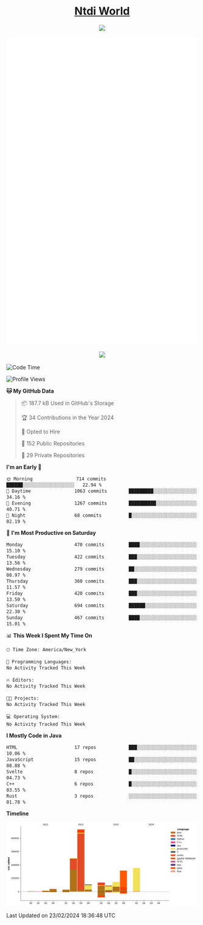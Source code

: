 <h1 align="center"><a href="https://www.ntdi.world">Ntdi World</a></h1>
<p align="center">
  <a href="https://github.com/n-tdi"><img src="https://readme-typing-svg.herokuapp.com?lines=FullStack+Developer;Web+Developer;Open-Source+Enthusiast;Java+Developer;Spigot-API%20Developer;&center=true&width=500&height=50"></a>
</p>

<div align="center">
  <img src="/github-metrics.svg"></img>
  
  <img src="https://komarev.com/ghpvc/?username=n-tdi&color=green"></img>
</div>

<!-- May use later.. idk -->
<!-- <a href="http://www.github.com/n-tdi"><img src="https://github-readme-stats.vercel.app/api?username=n-tdi&show_icons=true&hide=&count_private=true&title_color=0891b2&text_color=ffffff&icon_color=0891b2&bg_color=1c1917&hide_border=true&show_icons=true" alt="n-tdi's GitHub stats" /></a> -->

<!--START_SECTION:waka-->
![Code Time](http://img.shields.io/badge/Code%20Time-324%20hrs%2046%20mins-blue)

![Profile Views](http://img.shields.io/badge/Profile%20Views-0-blue)

**🐱 My GitHub Data** 

> 📦 187.7 kB Used in GitHub's Storage 
 > 
> 🏆 34 Contributions in the Year 2024
 > 
> 💼 Opted to Hire
 > 
> 📜 152 Public Repositories 
 > 
> 🔑 29 Private Repositories 
 > 
**I'm an Early 🐤** 

```text
🌞 Morning                714 commits         ██████░░░░░░░░░░░░░░░░░░░   22.94 % 
🌆 Daytime                1063 commits        █████████░░░░░░░░░░░░░░░░   34.16 % 
🌃 Evening                1267 commits        ██████████░░░░░░░░░░░░░░░   40.71 % 
🌙 Night                  68 commits          █░░░░░░░░░░░░░░░░░░░░░░░░   02.19 % 
```
📅 **I'm Most Productive on Saturday** 

```text
Monday                   470 commits         ████░░░░░░░░░░░░░░░░░░░░░   15.10 % 
Tuesday                  422 commits         ███░░░░░░░░░░░░░░░░░░░░░░   13.56 % 
Wednesday                279 commits         ██░░░░░░░░░░░░░░░░░░░░░░░   08.97 % 
Thursday                 360 commits         ███░░░░░░░░░░░░░░░░░░░░░░   11.57 % 
Friday                   420 commits         ███░░░░░░░░░░░░░░░░░░░░░░   13.50 % 
Saturday                 694 commits         ██████░░░░░░░░░░░░░░░░░░░   22.30 % 
Sunday                   467 commits         ████░░░░░░░░░░░░░░░░░░░░░   15.01 % 
```


📊 **This Week I Spent My Time On** 

```text
🕑︎ Time Zone: America/New_York

💬 Programming Languages: 
No Activity Tracked This Week

🔥 Editors: 
No Activity Tracked This Week

🐱‍💻 Projects: 
No Activity Tracked This Week

💻 Operating System: 
No Activity Tracked This Week
```

**I Mostly Code in Java** 

```text
HTML                     17 repos            ███░░░░░░░░░░░░░░░░░░░░░░   10.06 % 
JavaScript               15 repos            ██░░░░░░░░░░░░░░░░░░░░░░░   08.88 % 
Svelte                   8 repos             █░░░░░░░░░░░░░░░░░░░░░░░░   04.73 % 
C++                      6 repos             █░░░░░░░░░░░░░░░░░░░░░░░░   03.55 % 
Rust                     3 repos             ░░░░░░░░░░░░░░░░░░░░░░░░░   01.78 % 
```



**Timeline**

![Lines of Code chart](https://raw.githubusercontent.com/n-tdi/n-tdi/main/assets/bar_graph.png)


 Last Updated on 23/02/2024 18:36:48 UTC
<!--END_SECTION:waka-->
